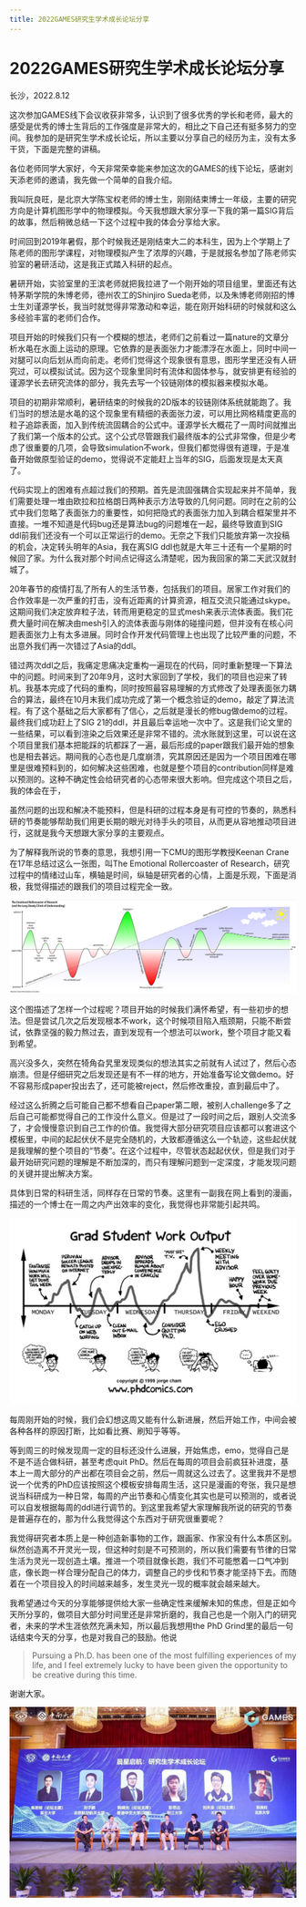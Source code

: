 ```yaml
---
title: 2022GAMES研究生学术成长论坛分享
---
```


# 2022GAMES研究生学术成长论坛分享

<a href="/talks/GAMES-2022.pdf" class="text-xl">
<div class="i-uil-presentation text-blue-500"/>
</a>



长沙，2022.8.12

<div class="p-2 rounded-lg bg-green-50 dark:bg-gray-800">
这次参加GAMES线下会议收获非常多，认识到了很多优秀的学长和老师，最大的感受是优秀的博士生背后的工作强度是非常大的，相比之下自己还有挺多努力的空间。我参加的是研究生学术成长论坛，所以主要以分享自己的经历为主，没有太多干货，下面是完整的讲稿。
</div>

各位老师同学大家好，今天非常荣幸能来参加这次的GAMES的线下论坛，感谢刘天添老师的邀请，我先做一个简单的自我介绍。

我叫阮良旺，是北京大学陈宝权老师的博士生，刚刚结束博士一年级，主要的研究方向是计算机图形学中的物理模拟。今天我想跟大家分享一下我的第一篇SIG背后的故事，然后稍微总结一下这个过程中我的体会分享给大家。

时间回到2019年暑假，那个时候我还是刚结束大二的本科生，因为上个学期上了陈老师的图形学课程，对物理模拟产生了浓厚的兴趣，于是就报名参加了陈老师实验室的暑研活动，这是我正式踏入科研的起点。

暑研开始，实验室里的王滨老师就把我拉进了一个刚开始的项目组里，里面还有达特茅斯学院的朱博老师，德州农工的Shinjiro Sueda老师，以及朱博老师刚招的博士生刘谨源学长，我当时就觉得非常激动和幸运，能在刚开始科研的时候就和这么多经验丰富的老师们合作。

项目开始的时候我们只有一个模糊的想法，老师们之前看过一篇nature的文章分析水黾在水面上运动的原理。它依靠的是表面张力才能漂浮在水面上，同时中间一对腿可以向后划从而向前走。老师们觉得这个现象很有意思，图形学里还没有人研究过，可以模拟试试。因为这个现象里同时有流体和固体参与，就安排更有经验的谨源学长去研究流体的部分，我先去写一个铰链刚体的模拟器来模拟水黾。

项目的初期非常顺利，暑研结束的时候我的2D版本的铰链刚体系统就能跑了。我们当时的想法是水黾的这个现象里有精细的表面张力波，可以用比网格精度更高的粒子追踪表面，加入到传统流固耦合的公式中。谨源学长大概花了一周时间就推出了我们第一个版本的公式。这个公式尽管跟我们最终版本的公式非常像，但是少考虑了很重要的几项，会导致simulation不work，但我们都觉得很有道理，于是准备开始做原型验证的demo，觉得说不定能赶上当年的SIG，后面发现是太天真了。

代码实现上的困难有点超过我们的预期。首先是流固强耦合实现起来并不简单，我们需要处理一堆由欧拉和拉格朗日两种表示方法导致的几何问题。同时在之前的公式中我们忽略了表面张力的重要性，如何把隐式的表面张力加入到耦合框架里并不直接。一堆不知道是代码bug还是算法bug的问题堆在一起，最终导致直到SIG ddl前我们还没有一个可以正常运行的demo。无奈之下我们只能放弃第一次投稿的机会，决定转头明年的Asia，我在离SIG ddl也就是大年三十还有一个星期的时候回了家。为什么我对那个时间点记得这么清楚呢，因为我回家的第二天武汉就封城了。

20年春节的疫情打乱了所有人的生活节奏，包括我们的项目。居家工作对我们的合作效率是一次严重的打击，没有近距离的计算资源，相互交流只能通过skype。这期间我们决定放弃粒子法，转而用更稳定的显式mesh来表示流体表面。我们花费大量时间在解决由mesh引入的流体表面与刚体的碰撞问题，但并没有在核心问题表面张力上有太多进展。同时合作开发代码管理上也出现了比较严重的问题，不出意外我们再一次错过了Asia的ddl。

错过两次ddl之后，我痛定思痛决定重构一遍现在的代码，同时重新整理一下算法中的问题。时间来到了20年9月，这时大家回到了学校，我们的项目也迎来了转机。我基本完成了代码的重构，同时按照最容易理解的方式修改了处理表面张力耦合的算法，最终在10月末我们成功完成了第一个概念验证的demo，敲定了算法流程。有了这个基础之后大家都有了信心，之后就是漫长的修bug做demo的过程。最终我们成功赶上了SIG 21的ddl，并且最后幸运地一次中了。这是我们论文里的一些结果，可以看到渲染之后效果还是非常不错的。流水账就到这里，可以说在这个项目里我们基本把能踩的坑都踩了一遍，最后形成的paper跟我们最开始的想象也是相去甚远。期间我的心态也是几度崩溃，究其原因还是因为一个项目困难在哪里是很难预料到的，如何解决这些困难，也就是整个项目的contribution同样是难以预测的。这种不确定性会给研究者的心态带来很大影响。但完成这个项目之后，我的体会在于，

<div class="p-2 rounded-lg bg-green-50 dark:bg-gray-800">
虽然问题的出现和解决不能预料，但是科研的过程本身是有可控的节奏的，熟悉科研的节奏能够帮助我们用更长期的眼光对待手头的项目，从而更从容地推动项目进行，这就是我今天想跟大家分享的主要观点。
</div>

为了解释我所说的节奏的意思，我想引用一下CMU的图形学教授Keenan Crane在17年总结过这么一张图，叫The Emotional Rollercoaster of Research，研究过程中的情绪过山车，横轴是时间，纵轴是研究者的心情，上面是乐观，下面是消极，我觉得描述的跟我们的项目过程完全一致。

![](/talks/emotional-rollercoaster.png)

这个图描述了怎样一个过程呢？项目开始的时候我们满怀希望，有一些初步的想法。但是尝试几次之后发现根本不work，这个时候项目陷入瓶颈期，只能不断尝试，依靠坚强的毅力熬过去，直到发现有一个想法可以work，整个项目才能又看到希望。

高兴没多久，突然在犄角旮旯里发现类似的想法其实之前就有人试过了，然后心态崩溃。但是仔细研究之后发现还是有不一样的地方，开始准备写论文做demo。好不容易形成paper投出去了，还可能被reject，然后修改重投，直到最后中了。

经过这么折腾之后可能自己都不想看自己paper第二眼，被别人challenge多了之后自己可能都觉得自己的工作没什么意义。但是过了一段时间之后，跟别人交流多了，才会慢慢意识到自己工作的价值。我觉得大部分研究项目应该都可以套进这个模板里，中间的起起伏伏不是完全随机的，大致都遵循这么一个轨迹，这些起伏就是我理解的整个项目的“节奏”。在这个过程中，尽管状态起起伏伏，但是我们对于最开始研究问题的理解是不断加深的，而只有理解问题到一定深度，才能发现问题的关键并提出解决方案。

具体到日常的科研生活，同样存在日常的节奏。这里有一副我在网上看到的漫画，描述的一个博士在一周之内产出效率的变化，我觉得也非常能引起共鸣。

![](/talks/grad-work-output.png)

每周刚开始的时候，我们会幻想这周又能有什么新进展，然后开始工作，中间会被各种各样的原因打断，比如看比赛、刷知乎等等。

等到周三的时候发现周一定的目标还没什么进展，开始焦虑，emo，觉得自己是不是不适合做科研，甚至考虑quit PhD。然后在每周的项目会前疯狂补进度，基本上一周大部分的产出都在项目会之前，然后一周就这么过去了。这里我并不是想说一个优秀的PhD应该按照这个模板安排每周生活，这只是漫画的夸张，我只是想说当科研成为一种日常，每周的产出节奏和心情变化其实也是可以预测的，或者说可以自发根据每周的ddl进行调节的。到这里我希望大家理解我所说的研究的节奏是普遍存在的，那为什么我觉得这个东西对于研究很重要呢？

我觉得研究者本质上是一种创造新事物的工作，跟画家、作家没有什么本质区别。纵然创造离不开灵光一现，但这种时刻是不可预测的，所以我们需要有节律的日常生活为灵光一现创造土壤。推进一个项目就像长跑，我们不可能憋着一口气冲到底，像长跑一样合理分配自己的体力，调整自己的步伐和节奏才能坚持下去。而随着在一个项目投入的时间越来越多，发生灵光一现的概率就会越来越大。

我希望通过今天的分享能够提供给大家一些确定性来缓解未知的焦虑，但是正如今天所分享的，做项目大部分时间里还是非常折磨的，我自己也是一个刚入门的研究者，未来的学术生涯依然充满未知，所以最后我想用the PhD Grind里的最后一句话结束今天的分享，也是对我自己的鼓励。他说

> Pursuing a Ph.D. has been one of the most fulfilling experiences of my life, and I feel extremely lucky to have been given the opportunity to be creative during this time.

谢谢大家。

![](/talks/2022-games.jpg)